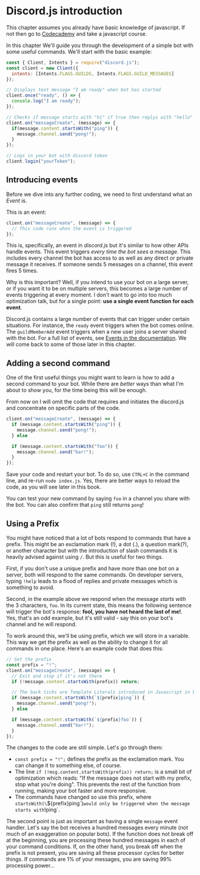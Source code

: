 # Discord.js introduction
This chapter assumes you already have basic knowledge of javascript. If not then go to [Codecademy](https://www.codecademy.com/learn/introduction-to-javascript) and take a javascript course.

In this chapter We'll guide you through the development of a simple bot with some useful commands. We'll start with the basic example:
```js
const { Client, Intents } = require("discord.js");
const client = new Client({
  intents: [Intents.FLAGS.GUILDS, Intents.FLAGS.GUILD_MESSAGES]
});

// Displays text message "I am ready" when bot has started
client.once("ready", () => {
  console.log("I am ready");
});

// Checks if message starts with "hi" if true then replys with "hello"
client.on("messageCreate", (message) => {
  if(message.content.startsWith("ping")) {
    message.channel.send("pong!");
  }
});

// Logs in your bot with discord token
client.login("yourToken");
```

## Introducing events
Before we dive into any further coding, we need to first understand what an *Event* is.

This is an event:
```js
client.on("messageCreate", (message) => {
  // This code runs when the event is triggered
});
```

This is, specifically, an event in *discord.js* but it's similar to how other APIs handle events. This event triggers *every time the bot sees a message.* This includes every channel the bot has access to as well as any direct or private message it receives. If someone sends 5 messages on a channel, this event fires 5 times.

Why is this important? Well, if you intend to use your bot on a large server, or if you want it to be on multiple servers, this becomes a large number of events triggering at every moment. I don't want to go into too much optimization talk, but for a single point: **use a single event function for each event**.

Discord.js contains a large number of events that can trigger under certain situations. For instance, the `ready` event triggers when the bot comes online. The `guildMemberAdd` event triggers when a new user joins a server shared with the bot. For a full list of events, see [Events in the documentation](https://discord.js.org/#/docs/main/stable/class/Client?scrollTo=e-applicationCommandCreate). We will come back to some of those later in this chapter.

## Adding a second command
One of the first useful things you might want to learn is how to add a second command to your bot. While there are *better* ways than what I'm about to show you, for the time being this will be enough.

From now on I will omit the code that requires and initiates the discord.js and concentrate on specific parts of the code.

```js
client.on("messageCreate", (message) => {
  if (message.content.startsWith("ping")) {
    message.channel.send("pong!");
  } else

  if (message.content.startsWith("foo")) {
    message.channel.send("bar!");
  }
});
```

Save your code and restart your bot. To do so, use `CTRL+C` in the command line, and re-run `node index.js`. Yes, there are better ways to reload the code, as you will see later in this book.

You can test your new command by saying `foo` in a channel you share with the bot. You can also confirm that `ping` still returns `pong`!

## Using a Prefix
You might have noticed that a lot of bots respond to commands that have a prefix. This might be an exclamation mark (!), a dot (.), a question mark(?), or another character but with the introduction of slash commands it is heavily advised against using `/`. But this is useful for two things.

First, if you don't use a unique prefix and have more than one bot on a server, both will respond to the same commands. On developer servers, typing `!help` leads to a flood of replies and private messages which is something to avoid.

Second, in the example above we respond when the message *starts with* the 3 characters, `foo`. In its current state, this means the following sentence will trigger the bot's response: **fool, you have not heard the last of me!**. Yes, that's an odd example, but it's still valid - say this on your bot's channel and he will respond.

To work around this, we'll be using prefix, which we will store in a variable. This way we get the prefix as well as the ability to change it for all commands in one place. Here's an example code that does this:

```js
// Set the prefix
const prefix = "!";
client.on("messageCreate", (message) => {
  // Exit and stop if it's not there
  if (!message.content.startsWith(prefix)) return;

  // The back ticks are Template Literals introduced in Javascript in ES6 or ES2015, as an replacement for String Concatenation Read them up here https://developer.mozilla.org/en-US/docs/Web/JavaScript/Reference/Template_literals
  if (message.content.startsWith(`${prefix}ping`)) {
    message.channel.send("pong!");
  } else

  if (message.content.startsWith(`${prefix}foo`)) {
    message.channel.send("bar!");
  }
});
```

The changes to the code are still simple. Let's go through them:
- `const prefix = "!";` defines the prefix as the exclamation mark. You can change it to something else, of course.
- The line `if (!msg.content.startsWith(prefix)) return;` is a small bit of optimization which reads: "If the message does not start with my prefix, stop what you're doing". This prevents the rest of the function from running, making your bot faster and more responsive.
- The commands have changed so use this prefix, where `startsWith(\`\${prefix}ping\`\)` would only be triggered when the message starts with `!ping`.

The second point is just as important as having a single `message` event handler. Let's say the bot receives a hundred messages every minute (not much of an exaggeration on popular bots). If the function does not break off at the beginning, you are processing these hundred messages in each of your command conditions. If, on the other hand, you break off when the prefix is not present, you are saving all these processor cycles for better things. If commands are 1% of your messages, you are saving 99% processing power...